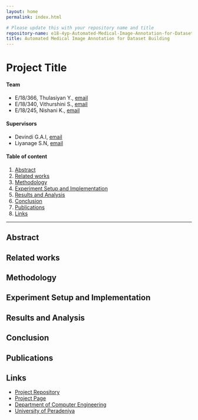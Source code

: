```yaml
---
layout: home
permalink: index.html

# Please update this with your repository name and title
repository-name: e18-4yp-Automated-Medical-Image-Annotation-for-Dataset-Building
title: Automated Medical Image Annotation for Dataset Building
---
```


[comment]: # "This is the standard layout for the project, but you can clean this and use your own template"

# Project Title

#### Team

- E/18/366, Thulasiyan Y., [email](mailto:e18366@eng.pdn.ac.lk)
- E/18/340, Vithurshini S., [email](mailto:e18340@eng.pdn.ac.lk)
- E/18/245, Nishani K., [email](mailto:e18245@eng.pdn.ac.lk)

#### Supervisors

- Devindi G.A.I, [email](mailto:e17058@eng.pdn.ac.lk)
- Liyanage S.N, [email](mailto:e17190@eng.pdn.ac.lk)

#### Table of content

1. [Abstract](#abstract)
2. [Related works](#related-works)
3. [Methodology](#methodology)
4. [Experiment Setup and Implementation](#experiment-setup-and-implementation)
5. [Results and Analysis](#results-and-analysis)
6. [Conclusion](#conclusion)
7. [Publications](#publications)
8. [Links](#links)

---

<!-- 
DELETE THIS SAMPLE before publishing to GitHub Pages !!!
This is a sample image, to show how to add images to your page. To learn more options, please refer [this](https://projects.ce.pdn.ac.lk/docs/faq/how-to-add-an-image/)
![Sample Image](./images/sample.png) 
-->


## Abstract

## Related works

## Methodology

## Experiment Setup and Implementation

## Results and Analysis

## Conclusion

## Publications
[//]: # "Note: Uncomment each once you uploaded the files to the repository"

<!-- 1. [Semester 7 report](./) -->
<!-- 2. [Semester 7 slides](./) -->
<!-- 3. [Semester 8 report](./) -->
<!-- 4. [Semester 8 slides](./) -->
<!-- 5. Author 1, Author 2 and Author 3 "Research paper title" (2021). [PDF](./). -->


## Links

[//]: # ( NOTE: EDIT THIS LINKS WITH YOUR REPO DETAILS )

- [Project Repository](https://github.com/cepdnaclk/repository-name)
- [Project Page](https://cepdnaclk.github.io/repository-name)
- [Department of Computer Engineering](http://www.ce.pdn.ac.lk/)
- [University of Peradeniya](https://eng.pdn.ac.lk/)

[//]: # "Please refer this to learn more about Markdown syntax"
[//]: # "https://github.com/adam-p/markdown-here/wiki/Markdown-Cheatsheet"
